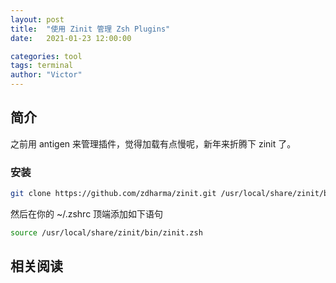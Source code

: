 ```yaml
---
layout: post
title:  "使用 Zinit 管理 Zsh Plugins"
date:   2021-01-23 12:00:00

categories: tool
tags: terminal
author: "Victor"
---
```


## 简介

之前用 antigen 来管理插件，觉得加载有点慢呢，新年来折腾下 zinit 了。

### 安装

```bash
git clone https://github.com/zdharma/zinit.git /usr/local/share/zinit/bin
```

然后在你的 ~/.zshrc 顶端添加如下语句

```bash
source /usr/local/share/zinit/bin/zinit.zsh
```

## 相关阅读
